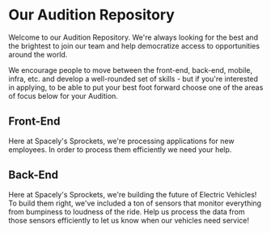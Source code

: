 # Our Audition Repository

Welcome to our Audition Repository. We're always looking for the best and the brightest to join our team and help democratize access to opportunities around the world.

We encourage people to move between the front-end, back-end, mobile, infra, etc. and develop a well-rounded set of skills - but if you're interested in applying, to be able to put your best foot forward choose one of the areas of focus below for your Audition.

## Front-End

Here at Spacely's Sprockets, we're processing applications for new employees. In order to process them efficiently we need your help.

## Back-End

Here at Spacely's Sprockets, we're building the future of Electric Vehicles! To build them right, we've included a ton of sensors that monitor everything from bumpiness to loudness of the ride. Help us process the data from those sensors efficiently to let us know when our vehicles need service!

